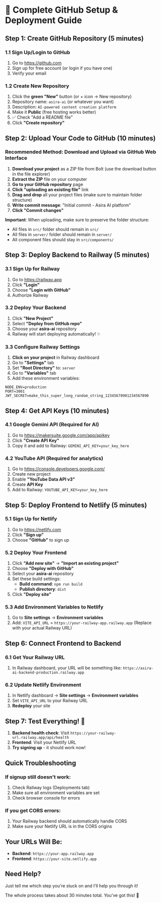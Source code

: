 # 🚀 Complete GitHub Setup & Deployment Guide

## Step 1: Create GitHub Repository (5 minutes)

### 1.1 Sign Up/Login to GitHub
1. Go to https://github.com
2. Sign up for free account (or login if you have one)
3. Verify your email

### 1.2 Create New Repository
1. Click the **green "New"** button (or + icon → New repository)
2. Repository name: `asira-ai` (or whatever you want)
3. Description: `AI-powered content creation platform`
4. Make it **Public** (free hosting works better)
5. ✅ Check "Add a README file"
6. Click **"Create repository"**

## Step 2: Upload Your Code to GitHub (10 minutes)

### Recommended Method: Download and Upload via GitHub Web Interface

1. **Download your project** as a ZIP file from Bolt (use the download button in the file explorer)
2. **Extract the ZIP** file on your computer
3. **Go to your GitHub repository** page
4. **Click "uploading an existing file"** link
5. **Drag and drop** all your project files (make sure to maintain folder structure)
6. **Write commit message**: "Initial commit - Asira AI platform"
7. **Click "Commit changes"**

**Important**: When uploading, make sure to preserve the folder structure:
- All files in `src/` folder should remain in `src/`
- All files in `server/` folder should remain in `server/`
- All component files should stay in `src/components/`

## Step 3: Deploy Backend to Railway (5 minutes)

### 3.1 Sign Up for Railway
1. Go to https://railway.app
2. Click **"Login"**
3. Choose **"Login with GitHub"**
4. Authorize Railway

### 3.2 Deploy Your Backend
1. Click **"New Project"**
2. Select **"Deploy from GitHub repo"**
3. Choose your **asira-ai** repository
4. Railway will start deploying automatically! ✨

### 3.3 Configure Railway Settings
1. **Click on your project** in Railway dashboard
2. Go to **"Settings"** tab
3. Set **"Root Directory"** to: `server`
4. Go to **"Variables"** tab
5. Add these environment variables:

```
NODE_ENV=production
PORT=3001
JWT_SECRET=make_this_super_long_random_string_12345678901234567890
```

## Step 4: Get API Keys (10 minutes)

### 4.1 Google Gemini API (Required for AI)
1. Go to https://makersuite.google.com/app/apikey
2. Click **"Create API Key"**
3. Copy it and add to Railway: `GEMINI_API_KEY=your_key_here`

### 4.2 YouTube API (Required for analytics)
1. Go to https://console.developers.google.com/
2. Create new project
3. Enable **"YouTube Data API v3"**
4. Create **API Key**
5. Add to Railway: `YOUTUBE_API_KEY=your_key_here`

## Step 5: Deploy Frontend to Netlify (5 minutes)

### 5.1 Sign Up for Netlify
1. Go to https://netlify.com
2. Click **"Sign up"**
3. Choose **"GitHub"** to sign up

### 5.2 Deploy Your Frontend
1. Click **"Add new site"** → **"Import an existing project"**
2. Choose **"Deploy with GitHub"**
3. Select your **asira-ai** repository
4. Set these build settings:
   - **Build command**: `npm run build`
   - **Publish directory**: `dist`
5. Click **"Deploy site"**

### 5.3 Add Environment Variables to Netlify
1. Go to **Site settings** → **Environment variables**
2. Add: `VITE_API_URL` = `https://your-railway-app.railway.app`
   (Replace with your actual Railway URL)

## Step 6: Connect Frontend to Backend

### 6.1 Get Your Railway URL
1. In Railway dashboard, your URL will be something like:
   `https://asira-ai-backend-production.railway.app`

### 6.2 Update Netlify Environment
1. In Netlify dashboard → **Site settings** → **Environment variables**
2. Set `VITE_API_URL` to your Railway URL
3. **Redeploy** your site

## Step 7: Test Everything! 🎉

1. **Backend health check**: Visit `https://your-railway-url.railway.app/api/health`
2. **Frontend**: Visit your Netlify URL
3. **Try signing up** - it should work now!

## Quick Troubleshooting

### If signup still doesn't work:
1. Check Railway logs (Deployments tab)
2. Make sure all environment variables are set
3. Check browser console for errors

### If you get CORS errors:
1. Your Railway backend should automatically handle CORS
2. Make sure your Netlify URL is in the CORS origins

## Your URLs Will Be:
- **Backend**: `https://your-app.railway.app`
- **Frontend**: `https://your-site.netlify.app`

## Need Help?
Just tell me which step you're stuck on and I'll help you through it! 

The whole process takes about 30 minutes total. You've got this! 🚀